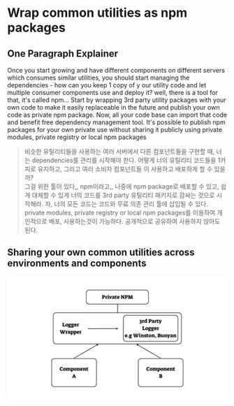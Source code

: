 # Wrap common utilities as npm packages

## One Paragraph Explainer 
Once you start growing and have different components on different servers which consumes similar utilities, you should start managing the dependencies - how can you keep 1 copy of y our utility code and let multiple consumer components use and deploy it? well, there is a tool for that, it's called npm... Start by wrapping 3rd party utility packages with your own code to make it easily replaceable in the future and publish your own code as private npm package. Now, all your code base can import that code and benefit free dependency management tool. It's possible to publish npm packages for your own private use without sharing it publicly using private modules, private registry or local npm packages

> 비슷한 유틸리티들을 사용하는 여러 서버에서 다른 컴포넌트들을 구현할 때, 너는 dependencies를 관리를 시작해야 한다. 
> 어떻게 너의 유틸리티 코드들을 1카피로 유지하고, 그리고 여러 소비자 컴포넌트들 이 사용하고 배포하게 할 수 있을까?  
> 그걸 위한 툴이 있다,, npm이라고,,
> 나중에 npm package로 배포할 수 있고, 쉽게 대체할 수 있게 너의 코드를 3rd party 유틸리티 패키지로 감싸는 것으로 시작해라.
> 자, 너의 모든 코드는 코드와 무료 의존 관리 툴에 삽입될 수 있다.
> private modules, private registry or local npm packages를 이용하여 개인적으로 배포, 사용하는것이 가능하다. 공개적으로 공유하여 사용하지 않아도 된다.

## Sharing your own common utilities across environments and components
![](https://github.com/goldbergyoni/nodebestpractices/blob/master/assets/images/Privatenpm.png) 
